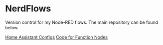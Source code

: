 NerdFlows
=========

Version control for my Node-RED flows. The main repository can be found below.

[Home Assistant Configs](https://github.com/tm24fan8/Home-Assistant-Configs)
[Code for Function Nodes](https://github.com/tm24fan8/HA-NerdFlows-Functions)
